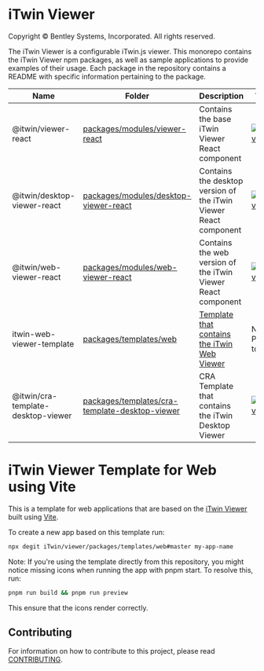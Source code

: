 # iTwin Viewer

Copyright © Bentley Systems, Incorporated. All rights reserved.

The iTwin Viewer is a configurable iTwin.js viewer. This monorepo contains the iTwin Viewer npm packages, as well as sample applications to provide examples of their usage. Each package in the repository contains a README with specific information pertaining to the package.

| Name                               | Folder                                                                                         | Description                                                      | Version                                                                                                                                                |
| ---------------------------------- | ---------------------------------------------------------------------------------------------- | ---------------------------------------------------------------- | ------------------------------------------------------------------------------------------------------------------------------------------------------ |
| @itwin/viewer-react                | [packages/modules/viewer-react](packages/modules/viewer-react)                                 | Contains the base iTwin Viewer React component                   | [![npm version](https://badge.fury.io/js/%40itwin%2Fviewer-react.svg)](https://badge.fury.io/js/%40itwin%2Fviewer-react)                               |
| @itwin/desktop-viewer-react        | [packages/modules/desktop-viewer-react](packages/modules/desktop-viewer-react)                 | Contains the desktop version of the iTwin Viewer React component | [![npm version](https://badge.fury.io/js/%40itwin%2Fdesktop-viewer-react.svg)](https://badge.fury.io/js/%40itwin%2Fdesktop-viewer-react)               |
| @itwin/web-viewer-react            | [packages/modules/web-viewer-react](packages/modules/web-viewer-react)                         | Contains the web version of the iTwin Viewer React component     | [![npm version](https://badge.fury.io/js/%40itwin%2Fweb-viewer-react.svg)](https://badge.fury.io/js/%40itwin%2Fweb-viewer-react)                       |
| itwin-web-viewer-template     | [packages/templates/web](packages/templates/web)         | [Template that contains the iTwin Web Viewer](#itwin-viewer-template-for-web-using-vite)                  | Not Published to npm        |
| @itwin/cra-template-desktop-viewer | [packages/templates/cra-template-desktop-viewer](packages/templates/cra-template-desktop-viewer) | CRA Template that contains the iTwin Desktop Viewer              | [![npm version](https://badge.fury.io/js/%40itwin%2Fcra-template-desktop-viewer.svg)](https://badge.fury.io/js/%40itwin%2Fcra-template-desktop-viewer) |

# iTwin Viewer Template for Web using Vite

This is a template for web applications that are based on the [iTwin Viewer](https://github.com/itwin/viewer/tree/main/packages/modules/web-viewer-react) built using [Vite](https://github.com/vitejs/vite).

To create a new app based on this template run:

```sh
npx degit iTwin/viewer/packages/templates/web#master my-app-name
```

Note: If you're using the template directly from this repository, you might notice missing icons when running the app with pnpm start. To resolve this, run:

```sh
pnpm run build && pnpm run preview
```
This ensure that the icons render correctly.

## Contributing

For information on how to contribute to this project, please read [CONTRIBUTING](CONTRIBUTING.MD).
